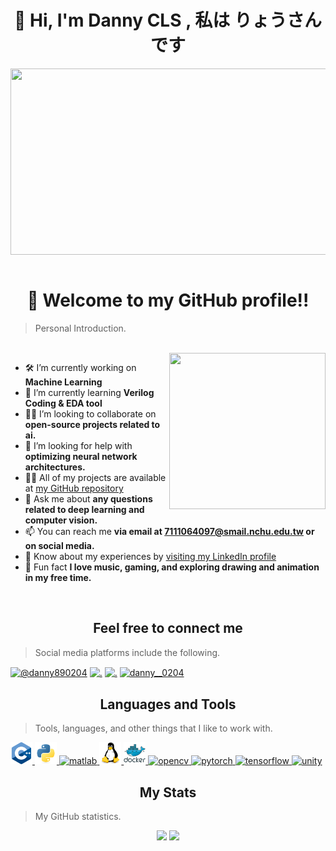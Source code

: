 <h1 align="center">👋 Hi, I'm Danny CLS , 私は りょうさん です</h1>

  <div align="center">
<img src="https://media.giphy.com/media/sldVOSBgIt9iXEtCcg/giphy.gif" align="center" width="894" height="298">
  </div>

<br>
<h1 align="center">🎉 Welcome to my GitHub profile!!</h1>

> Personal Introduction.

<br>

  <div align="center">
<img src="https://media.giphy.com/media/v1.Y2lkPTc5MGI3NjExMnJ0MXZybGdtMmRkajZvdHh4eXRwcDV5MTNrYzdpb2ZpbTh6Z3dzciZlcD12MV9pbnRlcm5hbF9naWZfYnlfaWQmY3Q9Zw/2kdpcTe9awm64QHTuH/giphy-downsized.gif" align="right" width="250" height="250">
  </div>

- 🛠️ I’m currently working on **Machine Learning**
- 🌱 I’m currently learning **Verilog Coding & EDA tool**
- 🕵️‍♂️ I’m looking to collaborate on **open-source projects related to ai.**
- 🤝 I’m looking for help with **optimizing neural network architectures.**
- 👨‍💻 All of my projects are available at [my GitHub repository](https://github.com/Danny0204?tab=projects)
- 💬 Ask me about **any questions related to deep learning and computer vision.**
- 📫 You can reach me **via email at 7111064097@smail.nchu.edu.tw or on social media.**
- 📄 Know about my experiences by [visiting my LinkedIn profile]() 
- 💖 Fun fact **I love music, gaming, and exploring drawing and animation in my free time.**

<br>


<h2 align="center">Feel free to connect me</h2>

> Social media platforms include the following.




<a href="https://twitter.com/@danny890204" target="blank"><img align="center" src="https://raw.githubusercontent.com/rahuldkjain/github-profile-readme-generator/master/src/images/icons/Social/twitter.svg" alt="@danny890204" height="25" width="40" /></a>
<a href="https://linkedin.com/in/." target="blank"><img align="center" src="https://raw.githubusercontent.com/rahuldkjain/github-profile-readme-generator/master/src/images/icons/Social/linked-in-alt.svg" alt="." height="25" width="40" /></a>
<a href="https://fb.com/." target="blank"><img align="center" src="https://raw.githubusercontent.com/rahuldkjain/github-profile-readme-generator/master/src/images/icons/Social/facebook.svg" alt="." height="25" width="40" /></a>
<a href="https://instagram.com/danny__0204" target="blank"><img align="center" src="https://raw.githubusercontent.com/rahuldkjain/github-profile-readme-generator/master/src/images/icons/Social/instagram.svg" alt="danny__0204" height="25" width="40" /></a>
<!-- <a href="https://www.youtube.com/c/." target="blank"><img align="center" src="https://raw.githubusercontent.com/rahuldkjain/github-profile-readme-generator/master/src/images/icons/Social/youtube.svg" alt="." height="25" width="40" /></a>
</p> -->

<!-- annotation -->

<h2 align="center">Languages and Tools</h2>

> Tools, languages, and other things that I like to work with.



<a href="https://www.w3schools.com/cpp/" target="_blank" rel="noreferrer"> <img src="https://raw.githubusercontent.com/devicons/devicon/master/icons/cplusplus/cplusplus-original.svg" alt="cplusplus" width="35" height="35"/> </a> 
<a href="https://www.python.org" target="_blank" rel="noreferrer"> <img src="https://raw.githubusercontent.com/devicons/devicon/master/icons/python/python-original.svg" alt="python" width="35" height="35"/> </a> 
<a href="https://www.mathworks.com/" target="_blank" rel="noreferrer"> <img src="https://upload.wikimedia.org/wikipedia/commons/2/21/Matlab_Logo.png" alt="matlab" width="35" height="35"/> </a> 
<a href="https://www.linux.org/" target="_blank" rel="noreferrer"> <img src="https://raw.githubusercontent.com/devicons/devicon/master/icons/linux/linux-original.svg" alt="linux" width="35" height="35"/> </a> 
<a href="https://www.docker.com/" target="_blank" rel="noreferrer"> <img src="https://raw.githubusercontent.com/devicons/devicon/master/icons/docker/docker-original-wordmark.svg" alt="docker" width="35" height="35"/> </a> 
<a href="https://opencv.org/" target="_blank" rel="noreferrer"> <img src="https://www.vectorlogo.zone/logos/opencv/opencv-icon.svg" alt="opencv" width="35" height="35"/> </a> 
<a href="https://pytorch.org/" target="_blank" rel="noreferrer"> <img src="https://www.vectorlogo.zone/logos/pytorch/pytorch-icon.svg" alt="pytorch" width="35" height="35"/> </a> 
<a href="https://www.tensorflow.org" target="_blank" rel="noreferrer"> <img src="https://www.vectorlogo.zone/logos/tensorflow/tensorflow-icon.svg" alt="tensorflow" width="35" height="35"/> </a> 
<a href="https://unity.com/" target="_blank" rel="noreferrer"> <img src="https://www.vectorlogo.zone/logos/unity3d/unity3d-icon.svg" alt="unity" width="35" height="35"/> </a> 



</p>

<h2 align="center">My Stats</h2>

> My GitHub statistics.


<p align="center">
  <img src="https://github-readme-stats.vercel.app/api?username=danny0204&show_icons=true&locale=en" width="390">
  <img src="https://github-readme-streak-stats.herokuapp.com/?user=danny0204&" width="400">
</p>

